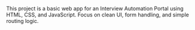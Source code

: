 <!-- Use this file to provide workspace-specific custom instructions to Copilot. For more details, visit https://code.visualstudio.com/docs/copilot/copilot-customization#_use-a-githubcopilotinstructionsmd-file -->

This project is a basic web app for an Interview Automation Portal using HTML, CSS, and JavaScript. Focus on clean UI, form handling, and simple routing logic.
